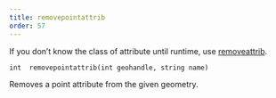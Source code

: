 ```yaml
---
title: removepointattrib
order: 57
---
```

If you don’t know the class of attribute until runtime, use [removeattrib](/en/houdini-vex/geometry/removeattrib "Removes an attribute or group from the geometry.").

`int  removepointattrib(int geohandle, string name)`

Removes a point attribute from the given geometry.
